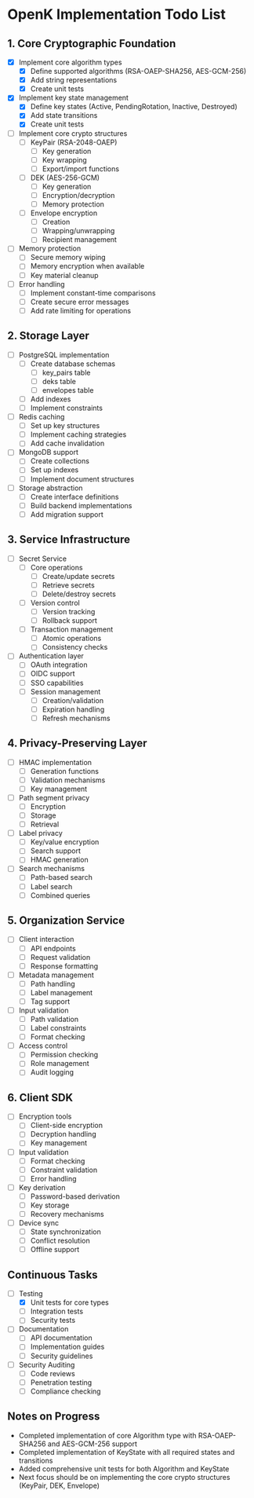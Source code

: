 # OpenK Implementation Todo List

## 1. Core Cryptographic Foundation
- [x] Implement core algorithm types
  - [x] Define supported algorithms (RSA-OAEP-SHA256, AES-GCM-256)
  - [x] Add string representations
  - [x] Create unit tests
- [x] Implement key state management
  - [x] Define key states (Active, PendingRotation, Inactive, Destroyed)
  - [x] Add state transitions
  - [x] Create unit tests
- [ ] Implement core crypto structures
  - [ ] KeyPair (RSA-2048-OAEP)
    - [ ] Key generation
    - [ ] Key wrapping
    - [ ] Export/import functions
  - [ ] DEK (AES-256-GCM)
    - [ ] Key generation
    - [ ] Encryption/decryption
    - [ ] Memory protection
  - [ ] Envelope encryption
    - [ ] Creation
    - [ ] Wrapping/unwrapping
    - [ ] Recipient management
- [ ] Memory protection
  - [ ] Secure memory wiping
  - [ ] Memory encryption when available
  - [ ] Key material cleanup
- [ ] Error handling
  - [ ] Implement constant-time comparisons
  - [ ] Create secure error messages
  - [ ] Add rate limiting for operations

## 2. Storage Layer
- [ ] PostgreSQL implementation
  - [ ] Create database schemas
    - [ ] key_pairs table
    - [ ] deks table
    - [ ] envelopes table
  - [ ] Add indexes
  - [ ] Implement constraints
- [ ] Redis caching
  - [ ] Set up key structures
  - [ ] Implement caching strategies
  - [ ] Add cache invalidation
- [ ] MongoDB support
  - [ ] Create collections
  - [ ] Set up indexes
  - [ ] Implement document structures
- [ ] Storage abstraction
  - [ ] Create interface definitions
  - [ ] Build backend implementations
  - [ ] Add migration support

## 3. Service Infrastructure
- [ ] Secret Service
  - [ ] Core operations
    - [ ] Create/update secrets
    - [ ] Retrieve secrets
    - [ ] Delete/destroy secrets
  - [ ] Version control
    - [ ] Version tracking
    - [ ] Rollback support
  - [ ] Transaction management
    - [ ] Atomic operations
    - [ ] Consistency checks
- [ ] Authentication layer
  - [ ] OAuth integration
  - [ ] OIDC support
  - [ ] SSO capabilities
  - [ ] Session management
    - [ ] Creation/validation
    - [ ] Expiration handling
    - [ ] Refresh mechanisms

## 4. Privacy-Preserving Layer
- [ ] HMAC implementation
  - [ ] Generation functions
  - [ ] Validation mechanisms
  - [ ] Key management
- [ ] Path segment privacy
  - [ ] Encryption
  - [ ] Storage
  - [ ] Retrieval
- [ ] Label privacy
  - [ ] Key/value encryption
  - [ ] Search support
  - [ ] HMAC generation
- [ ] Search mechanisms
  - [ ] Path-based search
  - [ ] Label search
  - [ ] Combined queries

## 5. Organization Service
- [ ] Client interaction
  - [ ] API endpoints
  - [ ] Request validation
  - [ ] Response formatting
- [ ] Metadata management
  - [ ] Path handling
  - [ ] Label management
  - [ ] Tag support
- [ ] Input validation
  - [ ] Path validation
  - [ ] Label constraints
  - [ ] Format checking
- [ ] Access control
  - [ ] Permission checking
  - [ ] Role management
  - [ ] Audit logging

## 6. Client SDK
- [ ] Encryption tools
  - [ ] Client-side encryption
  - [ ] Decryption handling
  - [ ] Key management
- [ ] Input validation
  - [ ] Format checking
  - [ ] Constraint validation
  - [ ] Error handling
- [ ] Key derivation
  - [ ] Password-based derivation
  - [ ] Key storage
  - [ ] Recovery mechanisms
- [ ] Device sync
  - [ ] State synchronization
  - [ ] Conflict resolution
  - [ ] Offline support

## Continuous Tasks
- [ ] Testing
  - [x] Unit tests for core types
  - [ ] Integration tests
  - [ ] Security tests
- [ ] Documentation
  - [ ] API documentation
  - [ ] Implementation guides
  - [ ] Security guidelines
- [ ] Security Auditing
  - [ ] Code reviews
  - [ ] Penetration testing
  - [ ] Compliance checking

## Notes on Progress
- Completed implementation of core Algorithm type with RSA-OAEP-SHA256 and AES-GCM-256 support
- Completed implementation of KeyState with all required states and transitions
- Added comprehensive unit tests for both Algorithm and KeyState
- Next focus should be on implementing the core crypto structures (KeyPair, DEK, Envelope)